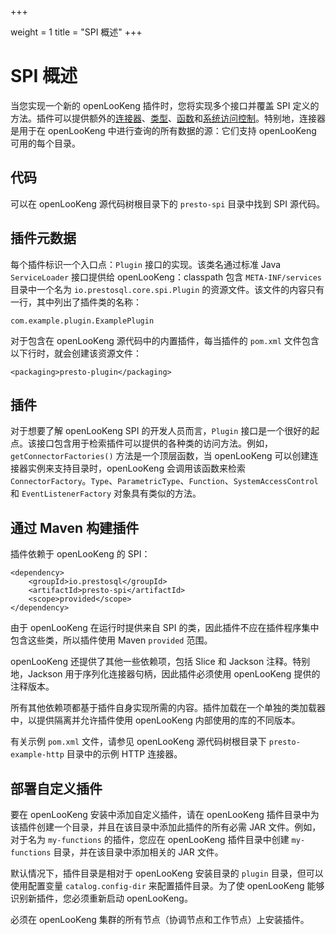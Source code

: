+++

weight = 1
title = "SPI 概述"
+++

# SPI 概述

当您实现一个新的 openLooKeng 插件时，您将实现多个接口并覆盖 SPI 定义的方法。插件可以提供额外的[连接器](connectors.html)、[类型](types.html)、[函数](functions.html)和[系统访问控制](system-access-control.html)。特别地，连接器是用于在 openLooKeng 中进行查询的所有数据的源：它们支持 openLooKeng 可用的每个目录。

## 代码

可以在 openLooKeng 源代码树根目录下的 `presto-spi` 目录中找到 SPI 源代码。

## 插件元数据

每个插件标识一个入口点：`Plugin` 接口的实现。该类名通过标准 Java `ServiceLoader` 接口提供给 openLooKeng：classpath 包含 `META-INF/services` 目录中一个名为 `io.prestosql.core.spi.Plugin` 的资源文件。该文件的内容只有一行，其中列出了插件类的名称：

```{.none}
com.example.plugin.ExamplePlugin
```

对于包含在 openLooKeng 源代码中的内置插件，每当插件的 `pom.xml` 文件包含以下行时，就会创建该资源文件：

```{.none}
<packaging>presto-plugin</packaging>
```

## 插件

对于想要了解 openLooKeng SPI 的开发人员而言，`Plugin` 接口是一个很好的起点。该接口包含用于检索插件可以提供的各种类的访问方法。例如，`getConnectorFactories()` 方法是一个顶层函数，当 openLooKeng 可以创建连接器实例来支持目录时，openLooKeng 会调用该函数来检索 `ConnectorFactory`。`Type`、`ParametricType`、`Function`、`SystemAccessControl` 和 `EventListenerFactory` 对象具有类似的方法。

## 通过 Maven 构建插件

插件依赖于 openLooKeng 的 SPI：

```{.xml}
<dependency>
    <groupId>io.prestosql</groupId>
    <artifactId>presto-spi</artifactId>
    <scope>provided</scope>
</dependency>
```

由于 openLooKeng 在运行时提供来自 SPI 的类，因此插件不应在插件程序集中包含这些类，所以插件使用 Maven `provided` 范围。

openLooKeng 还提供了其他一些依赖项，包括 Slice 和 Jackson 注释。特别地，Jackson 用于序列化连接器句柄，因此插件必须使用 openLooKeng 提供的注释版本。

所有其他依赖项都基于插件自身实现所需的内容。插件加载在一个单独的类加载器中，以提供隔离并允许插件使用 openLooKeng 内部使用的库的不同版本。

有关示例 `pom.xml` 文件，请参见 openLooKeng 源代码树根目录下 `presto-example-http` 目录中的示例 HTTP 连接器。

## 部署自定义插件

要在 openLooKeng 安装中添加自定义插件，请在 openLooKeng 插件目录中为该插件创建一个目录，并且在该目录中添加此插件的所有必需 JAR 文件。例如，对于名为 `my-functions` 的插件，您应在 openLooKeng 插件目录中创建 `my-functions` 目录，并在该目录中添加相关的 JAR 文件。

默认情况下，插件目录是相对于 openLooKeng 安装目录的 `plugin` 目录，但可以使用配置变量 `catalog.config-dir` 来配置插件目录。为了使 openLooKeng 能够识别新插件，您必须重新启动 openLooKeng。

必须在 openLooKeng 集群的所有节点（协调节点和工作节点）上安装插件。